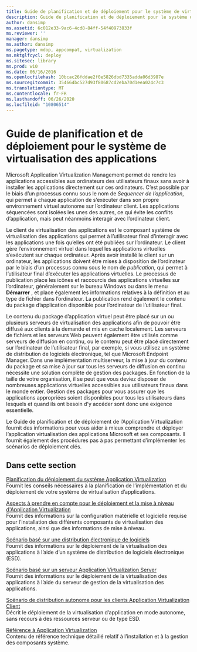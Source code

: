 ```yaml
---
title: Guide de planification et de déploiement pour le système de virtualisation des applications
description: Guide de planification et de déploiement pour le système de virtualisation des applications
author: dansimp
ms.assetid: 6c012e33-9ac6-4cd8-84ff-54f40973833f
ms.reviewer: ''
manager: dansimp
ms.author: dansimp
ms.pagetype: mdop, appcompat, virtualization
ms.mktglfcycl: deploy
ms.sitesec: library
ms.prod: w10
ms.date: 06/16/2016
ms.openlocfilehash: 10bcac26fddae2f0e5826dbd7335adda06d3987e
ms.sourcegitcommit: 354664bc527d93f80687cd2eba70d1eea024c7c3
ms.translationtype: MT
ms.contentlocale: fr-FR
ms.lasthandoff: 06/26/2020
ms.locfileid: "10806514"
---
```

# Guide de planification et de déploiement pour le système de virtualisation des applications


Microsoft Application Virtualization Management permet de rendre les applications accessibles aux ordinateurs des utilisateurs finaux sans avoir à installer les applications directement sur ces ordinateurs. C’est possible par le biais d’un processus connu sous le nom de *Sequencer de l’application*, qui permet à chaque application de s’exécuter dans son propre environnement virtuel autonome sur l’ordinateur client. Les applications séquencées sont isolées les unes des autres, ce qui évite les conflits d’application, mais peut néanmoins interagir avec l’ordinateur client.

Le client de virtualisation des applications est le composant système de virtualisation des applications qui permet à l’utilisateur final d’interagir avec les applications une fois qu’elles ont été publiées sur l’ordinateur. Le client gère l’environnement virtuel dans lequel les applications virtuelles s’exécutent sur chaque ordinateur. Après avoir installé le client sur un ordinateur, les applications doivent être mises à disposition de l’ordinateur par le biais d’un processus connu sous le nom de *publication*, qui permet à l’utilisateur final d’exécuter les applications virtuelles. Le processus de publication place les icônes et raccourcis des applications virtuelles sur l’ordinateur, généralement sur le bureau Windows ou dans le menu **Démarrer** , et place également les informations relatives à la définition et au type de fichier dans l’ordinateur. La publication rend également le contenu du package d’application disponible pour l’ordinateur de l’utilisateur final.

Le contenu du package d’application virtuel peut être placé sur un ou plusieurs serveurs de virtualisation des applications afin de pouvoir être diffusé aux clients à la demande et mis en cache localement. Les serveurs de fichiers et les serveurs Web peuvent également être utilisés comme serveurs de diffusion en continu, ou le contenu peut être placé directement sur l’ordinateur de l’utilisateur final, par exemple, si vous utilisez un système de distribution de logiciels électronique, tel que Microsoft Endpoint Manager. Dans une implémentation multiserveur, la mise à jour du contenu du package et sa mise à jour sur tous les serveurs de diffusion en continu nécessite une solution complète de gestion des packages. En fonction de la taille de votre organisation, il se peut que vous deviez disposer de nombreuses applications virtuelles accessibles aux utilisateurs finaux dans le monde entier. Gestion des packages pour vous assurer que les applications appropriées soient disponibles pour tous les utilisateurs dans lesquels et quand ils ont besoin d’y accéder sont donc une exigence essentielle.

Le Guide de planification et de déploiement de l’Application Virtualization fournit des informations pour vous aider à mieux comprendre et déployer l’application virtualisation des applications Microsoft et ses composants. Il fournit également des procédures pas à pas permettant d’implémenter les scénarios de déploiement clés.

## Dans cette section


<a href="" id="planning-for-application-virtualization-system-deployment"></a>[Planification du déploiement du système Application Virtualization](planning-for-application-virtualization-system-deployment.md)  
Fournit les conseils nécessaires à la planification de l’implémentation et du déploiement de votre système de virtualisation d’applications.

<a href="" id="application-virtualization-deployment-and-upgrade-considerations"></a>[Aspects à prendre en compte pour le déploiement et la mise à niveau d'Application Virtualization](application-virtualization-deployment-and-upgrade-considerations.md)  
Fournit des informations sur la configuration matérielle et logicielle requise pour l’installation des différents composants de virtualisation des applications, ainsi que des informations de mise à niveau.

<a href="" id="electronic-software-distribution-based-scenario"></a>[Scénario basé sur une distribution électronique de logiciels](electronic-software-distribution-based-scenario.md)  
Fournit des informations sur le déploiement de la virtualisation des applications à l’aide d’un système de distribution de logiciels électronique (ESD).

<a href="" id="application-virtualization-server-based-scenario"></a>[Scénario basé sur un serveur Application Virtualization Server](application-virtualization-server-based-scenario.md)  
Fournit des informations sur le déploiement de la virtualisation des applications à l’aide du serveur de gestion de la virtualisation des applications.

<a href="" id="stand-alone-delivery-scenario-for-application-virtualization-clients"></a>[Scénario de distribution autonome pour les clients Application Virtualization Client](stand-alone-delivery-scenario-for-application-virtualization-clients.md)  
Décrit le déploiement de la virtualisation d’application en mode autonome, sans recours à des ressources serveur ou de type ESD.

<a href="" id="application-virtualization-reference"></a>[Référence à Application Virtualization](application-virtualization-reference.md)  
Contenu de référence technique détaillé relatif à l’installation et à la gestion des composants système.

 

 





